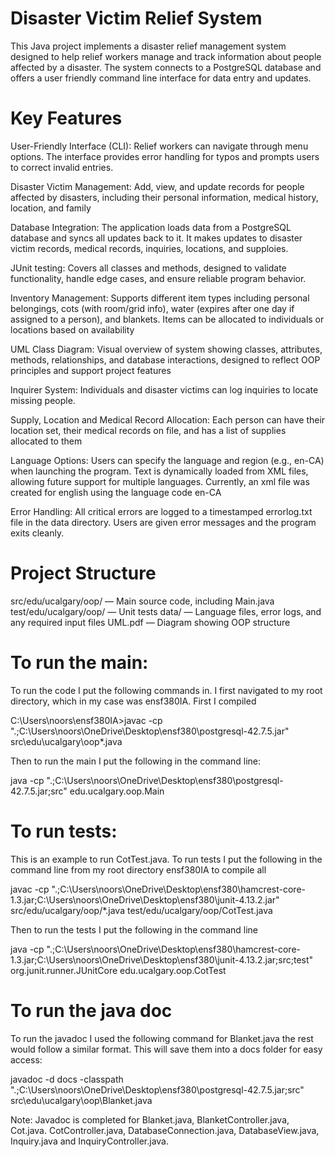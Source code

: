 # Disaster Victim Relief System
This Java project implements a disaster relief management system designed to help relief workers manage and track information about people affected by a disaster. The system connects to a PostgreSQL database and offers a user friendly command line interface for data entry and updates.

# Key Features
User-Friendly Interface (CLI): 
Relief workers can navigate through menu options. The interface provides error handling for typos and prompts users to correct invalid entries. 

Disaster Victim Management: 
Add, view, and update records for people affected by disasters, including their personal information, medical history, location, and family

Database Integration: 
The application loads data from a PostgreSQL database and syncs all updates back to it. It makes updates to disaster victim records, medical records, inquiries, locations, and supploies.

JUnit testing: 
Covers all classes and methods, designed to validate functionality, handle edge cases, and ensure reliable program behavior.

Inventory Management: 
Supports different item types including personal belongings, cots (with room/grid info), water (expires after one day if assigned to a person), and blankets. Items can be allocated to individuals or locations based on availability

UML Class Diagram: 
Visual overview of system showing classes, attributes, methods, relationships, and database interactions, designed to reflect OOP principles and support project features

Inquirer System: 
Individuals and disaster victims can log inquiries to locate missing people. 

Supply, Location and Medical Record Allocation: 
Each person can have their location set, their medical records on file, and has a list of supplies allocated to them

Language Options: 
Users can specify the language and region (e.g., en-CA) when launching the program. Text is dynamically loaded from XML files, allowing future support for multiple languages. Currently, an xml file was created for english using the language code en-CA

Error Handling: 
All critical errors are logged to a timestamped errorlog.txt file in the data directory. Users are given error messages and the program exits cleanly.

# Project Structure
src/edu/ucalgary/oop/ — Main source code, including Main.java
test/edu/ucalgary/oop/ — Unit tests
data/ — Language files, error logs, and any required input files
UML.pdf — Diagram showing OOP structure

# To run the main:

To run the code I put the following commands in. I first navigated to my root directory, which in my case was ensf380IA. First I compiled

C:\Users\noors\ensf380IA>javac -cp ".;C:\Users\noors\OneDrive\Desktop\ensf380\postgresql-42.7.5.jar" src\edu\ucalgary\oop\*.java

Then to run the main I put the following in the command line:

java -cp ".;C:\Users\noors\OneDrive\Desktop\ensf380\postgresql-42.7.5.jar;src" edu.ucalgary.oop.Main

# To run tests:

This is an example to run CotTest.java. To run tests I put the following in the command line from my root directory ensf380IA to compile all

javac -cp ".;C:\Users\noors\OneDrive\Desktop\ensf380\hamcrest-core-1.3.jar;C:\Users\noors\OneDrive\Desktop\ensf380\junit-4.13.2.jar" src/edu/ucalgary/oop/*.java test/edu/ucalgary/oop/CotTest.java

Then to run the tests I put the following in the command line

java -cp ".;C:\Users\noors\OneDrive\Desktop\ensf380\hamcrest-core-1.3.jar;C:\Users\noors\OneDrive\Desktop\ensf380\junit-4.13.2.jar;src;test" org.junit.runner.JUnitCore edu.ucalgary.oop.CotTest

# To run the java doc

To run the javadoc I used the following command for Blanket.java the rest would follow a similar format. This will save them into a docs folder for easy access: 

javadoc -d docs -classpath ".;C:\Users\noors\OneDrive\Desktop\ensf380\postgresql-42.7.5.jar;src" src\edu\ucalgary\oop\Blanket.java

Note: Javadoc is completed for Blanket.java, BlanketController.java, Cot.java. CotController.java, DatabaseConnection.java, DatabaseView.java, Inquiry.java and InquiryController.java. 
